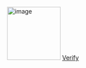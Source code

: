 <img width="125" height="125" alt="image" src="https://github.com/user-attachments/assets/7217ef3a-575c-4708-a6d7-6ddc47bc01db" /> [Verify](https://www.credly.com/badges/d4f6e89d-b8e4-4383-a309-beca532b45b2)
